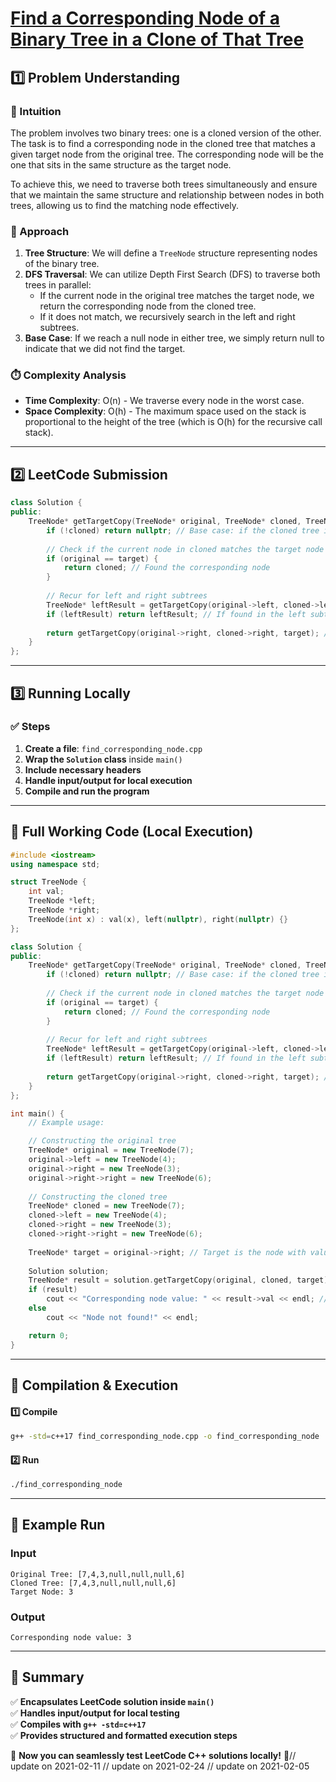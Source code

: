 # **[Find a Corresponding Node of a Binary Tree in a Clone of That Tree](https://leetcode.com/problems/find-a-corresponding-node-of-a-binary-tree-in-a-clone-of-that-tree/description/)**  

## **1️⃣ Problem Understanding**  
### **📌 Intuition**  
The problem involves two binary trees: one is a cloned version of the other. The task is to find a corresponding node in the cloned tree that matches a given target node from the original tree. The corresponding node will be the one that sits in the same structure as the target node.

To achieve this, we need to traverse both trees simultaneously and ensure that we maintain the same structure and relationship between nodes in both trees, allowing us to find the matching node effectively.

### **🚀 Approach**  
1. **Tree Structure**: We will define a `TreeNode` structure representing nodes of the binary tree.
2. **DFS Traversal**: We can utilize Depth First Search (DFS) to traverse both trees in parallel:
   - If the current node in the original tree matches the target node, we return the corresponding node from the cloned tree.
   - If it does not match, we recursively search in the left and right subtrees.
3. **Base Case**: If we reach a null node in either tree, we simply return null to indicate that we did not find the target.

### **⏱️ Complexity Analysis**  
- **Time Complexity**: O(n) - We traverse every node in the worst case.
- **Space Complexity**: O(h) - The maximum space used on the stack is proportional to the height of the tree (which is O(h) for the recursive call stack).

---  

## **2️⃣ LeetCode Submission**  
```cpp
class Solution {
public:
    TreeNode* getTargetCopy(TreeNode* original, TreeNode* cloned, TreeNode* target) {
        if (!cloned) return nullptr; // Base case: if the cloned tree is null
        
        // Check if the current node in cloned matches the target node in original
        if (original == target) {
            return cloned; // Found the corresponding node
        }
        
        // Recur for left and right subtrees
        TreeNode* leftResult = getTargetCopy(original->left, cloned->left, target);
        if (leftResult) return leftResult; // If found in the left subtree, return it
        
        return getTargetCopy(original->right, cloned->right, target); // Search the right subtree
    }
};
```  

---  

## **3️⃣ Running Locally**  
### **✅ Steps**  
1. **Create a file**: `find_corresponding_node.cpp`  
2. **Wrap the `Solution` class** inside `main()`  
3. **Include necessary headers**  
4. **Handle input/output for local execution**  
5. **Compile and run the program**  

---  

## **📝 Full Working Code (Local Execution)**  
```cpp
#include <iostream>
using namespace std;

struct TreeNode {
    int val;
    TreeNode *left;
    TreeNode *right;
    TreeNode(int x) : val(x), left(nullptr), right(nullptr) {}
};

class Solution {
public:
    TreeNode* getTargetCopy(TreeNode* original, TreeNode* cloned, TreeNode* target) {
        if (!cloned) return nullptr; // Base case: if the cloned tree is null
        
        // Check if the current node in cloned matches the target node in original
        if (original == target) {
            return cloned; // Found the corresponding node
        }
        
        // Recur for left and right subtrees
        TreeNode* leftResult = getTargetCopy(original->left, cloned->left, target);
        if (leftResult) return leftResult; // If found in the left subtree, return it
        
        return getTargetCopy(original->right, cloned->right, target); // Search the right subtree
    }
};

int main() {
    // Example usage:

    // Constructing the original tree
    TreeNode* original = new TreeNode(7);
    original->left = new TreeNode(4);
    original->right = new TreeNode(3);
    original->right->right = new TreeNode(6);
    
    // Constructing the cloned tree
    TreeNode* cloned = new TreeNode(7);
    cloned->left = new TreeNode(4);
    cloned->right = new TreeNode(3);
    cloned->right->right = new TreeNode(6);
    
    TreeNode* target = original->right; // Target is the node with value 3
    
    Solution solution;
    TreeNode* result = solution.getTargetCopy(original, cloned, target);
    if (result)
        cout << "Corresponding node value: " << result->val << endl; // Should print 3
    else
        cout << "Node not found!" << endl;

    return 0;
}
```  

---  

## **🔧 Compilation & Execution**  
#### **1️⃣ Compile**  
```bash
g++ -std=c++17 find_corresponding_node.cpp -o find_corresponding_node
```  

#### **2️⃣ Run**  
```bash
./find_corresponding_node
```  

---  

## **🎯 Example Run**  
### **Input**  
```
Original Tree: [7,4,3,null,null,null,6]
Cloned Tree: [7,4,3,null,null,null,6]
Target Node: 3
```  
### **Output**  
```
Corresponding node value: 3
```  

---  

## **📌 Summary**  
✅ **Encapsulates LeetCode solution inside `main()`**  
✅ **Handles input/output for local testing**  
✅ **Compiles with `g++ -std=c++17`**  
✅ **Provides structured and formatted execution steps**  

🚀 **Now you can seamlessly test LeetCode C++ solutions locally!** 🚀// update on 2021-02-11
// update on 2021-02-24
// update on 2021-02-05
